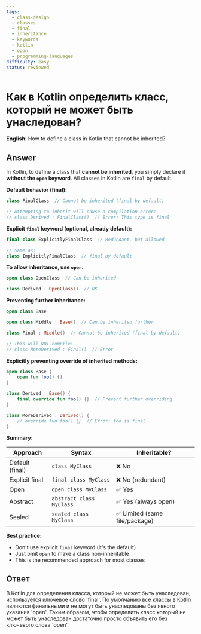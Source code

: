 ```yaml
---
tags:
  - class-design
  - classes
  - final
  - inheritance
  - keywords
  - kotlin
  - open
  - programming-languages
difficulty: easy
status: reviewed
---
```


# Как в Kotlin определить класс, который не может быть унаследован?

**English**: How to define a class in Kotlin that cannot be inherited?

## Answer

In Kotlin, to define a class that **cannot be inherited**, you simply declare it **without the `open` keyword**. All classes in Kotlin are `final` by default.

**Default behavior (final):**
```kotlin
class FinalClass  // Cannot be inherited (final by default)

// Attempting to inherit will cause a compilation error:
// class Derived : FinalClass()  // Error: This type is final
```

**Explicit `final` keyword (optional, already default):**
```kotlin
final class ExplicitlyFinalClass  // Redundant, but allowed

// Same as:
class ImplicitlyFinalClass  // final by default
```

**To allow inheritance, use `open`:**
```kotlin
open class OpenClass  // Can be inherited

class Derived : OpenClass()  // OK
```

**Preventing further inheritance:**
```kotlin
open class Base

open class Middle : Base()  // Can be inherited further

class Final : Middle()  // Cannot be inherited (final by default)

// This will NOT compile:
// class MoreDerived : Final()  // Error
```

**Explicitly preventing override of inherited methods:**
```kotlin
open class Base {
    open fun foo() {}
}

class Derived : Base() {
    final override fun foo() {}  // Prevent further overriding
}

class MoreDerived : Derived() {
    // override fun foo() {}  // Error: foo is final
}
```

**Summary:**

| Approach | Syntax | Inheritable? |
|----------|--------|-------------|
| Default (final) | `class MyClass` | ❌ No |
| Explicit final | `final class MyClass` | ❌ No (redundant) |
| Open | `open class MyClass` | ✅ Yes |
| Abstract | `abstract class MyClass` | ✅ Yes (always open) |
| Sealed | `sealed class MyClass` | ✅ Limited (same file/package) |

**Best practice:**
- Don't use explicit `final` keyword (it's the default)
- Just omit `open` to make a class non-inheritable
- This is the recommended approach for most classes

## Ответ

В Kotlin для определения класса, который не может быть унаследован, используется ключевое слово 'final'. По умолчанию все классы в Kotlin являются финальными и не могут быть унаследованы без явного указания 'open'. Таким образом, чтобы определить класс который не может быть унаследован достаточно просто объявить его без ключевого слова 'open'.

